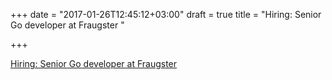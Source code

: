 +++
date = "2017-01-26T12:45:12+03:00"
draft = true
title = "Hiring: Senior Go developer at Fraugster "

+++

<p><a href="https://fraugster.com/jobs/senior-backend-engineer/">Hiring: Senior Go developer at Fraugster </a></p>
